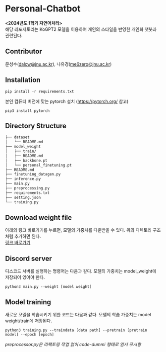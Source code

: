 # Personal-Chatbot
**<2024년도 1학기 자연어처리>**    
해당 레포지토리는 KoGPT2 모델을 이용하여 개인의 스타일을 반영한 개인화 챗봇과 관련된다.

## Contributor
문성수(dalcw@jnu.ac.kr), 나유경(me6zero@jnu.ac.kr)

## Installation
```
pip install -r requirements.txt
```

본인 컴퓨터 버전에 맞는 pytorch 설치 (https://pytorch.org/ 참고)
```
pip3 install pytorch
```
## Directory Structure
```bash
├── dataset
│   └── README.md
├── model_weight
│   ├── train/
│   ├── README.md
│   ├── backbone.pt
│   └── personal_finetuning.pt
├── README.md
├── finetuning_datagen.py
├── inference.py
├── main.py
├── preprocessing.py
├── requirements.txt
├── setting.json
└── training.py
``` 

## Download weight file
아래의 링크 바로가기를 누르면, 모델의 가중치를 다운받을 수 있다. 위의 디렉토리 구조처럼 추가하면 된다.   
[링크 바로가기](https://drive.google.com/drive/folders/1d_IKEIy4X45HSN7i3n_z3l9LjMisAht7)

## Discord server
디스코드 서버를 실행하는 명령어는 다음과 같다. 모델의 가중치는 model_weight에 저장되어 있어야 한다.
```
python3 main.py --weight [model weight]
```

## Model training
새로운 모델을 학습시키기 위한 코드는 다음과 같다. 모델의 학습 가중치는 model weight/train에 저장된다.
```
python3 training.py --traindata [data path] --pretrain [pretrain model] --epoch [epoch]
```

*preprocessor.py은 리팩토링 작업 없이 code-dummi 형태로 임시 푸시함*
